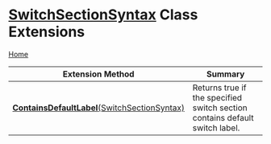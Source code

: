 # [SwitchSectionSyntax](https://docs.microsoft.com/en-us/dotnet/api/microsoft.codeanalysis.csharp.syntax.switchsectionsyntax) Class Extensions

[Home](../../../../../README.md)

| Extension Method | Summary |
| ---------------- | ------- |
| [**ContainsDefaultLabel**(SwitchSectionSyntax)](../../../../../Roslynator/CSharp/SyntaxExtensions/ContainsDefaultLabel/README.md) | Returns true if the specified switch section contains default switch label\. |

